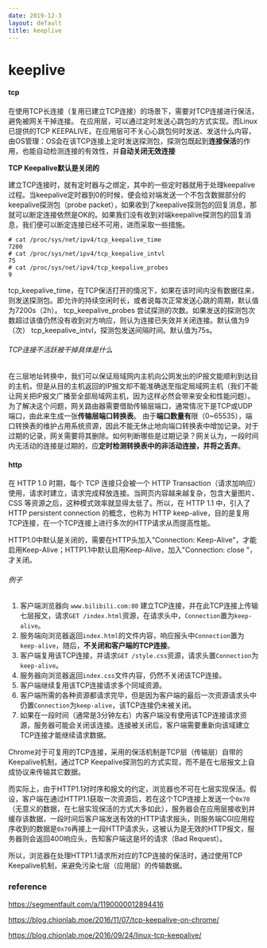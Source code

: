 ```yaml
---
date: 2019-12-3
layout: default
title: keeplive
---
```




# keeplive

#### tcp

在使用TCP长连接（复用已建立TCP连接）的场景下，需要对TCP连接进行保活，避免被网关干掉连接。
在应用层，可以通过定时发送心跳包的方式实现。而Linux已提供的TCP KEEPALIVE，在应用层可不关心心跳包何时发送、发送什么内容，由OS管理：OS会在该TCP连接上定时发送探测包，探测包既起到**连接保活**的作用，也能自动检测连接的有效性，并**自动关闭无效连接**

**TCP Keepalive默认是关闭的**

建立TCP连接时，就有定时器与之绑定，其中的一些定时器就用于处理keepalive过程。当keepalive定时器到0的时候，便会给对端发送一个不包含数据部分的keepalive探测包（probe packet），如果收到了keepalive探测包的回复消息，那就可以断定连接依然是OK的。如果我们没有收到对端keepalive探测包的回复消息，我们便可以断定连接已经不可用，进而采取一些措施。

```
# cat /proc/sys/net/ipv4/tcp_keepalive_time
7200
# cat /proc/sys/net/ipv4/tcp_keepalive_intvl
75
# cat /proc/sys/net/ipv4/tcp_keepalive_probes
9
```

tcp_keepalive_time，在TCP保活打开的情况下，如果在该时间内没有数据往来，则发送探测包。即允许的持续空闲时长，或者说每次正常发送心跳的周期，默认值为7200s（2h）。
tcp_keepalive_probes 尝试探测的次数。如果发送的探测包次数超过该值仍然没有收到对方响应，则认为连接已失效并关闭连接。默认值为9（次）
tcp_keepalive_intvl，探测包发送间隔时间。默认值为75s。

###### TCP连接不活跃被干掉具体是什么

在三层地址转换中，我们可以保证局域网内主机向公网发出的IP报文能顺利到达目的主机，但是从目的主机返回的IP报文却不能准确送至指定局域网主机（我们不能让网关把IP报文广播至全部局域网主机，因为这样必然会带来安全和性能问题）。为了解决这个问题，网关路由器需要借助传输层端口，通常情况下是TCP或UDP端口，由此来生成一张**传输层端口转换表**。
由于**端口数量有**限（0~65535），端口转换表的维护占用系统资源，因此不能无休止地向端口转换表中增加记录。对于过期的记录，网关需要将其删除。如何判断哪些是过期记录？网关认为，一段时间内无活动的连接是过期的，应**定时检测转换表中的非活动连接，并将之丢弃**。

#### http

在 HTTP 1.0 时期，每个 TCP 连接只会被一个 HTTP Transaction（请求加响应）使用，请求时建立，请求完成释放连接。当网页内容越来越复杂，包含大量图片、CSS 等资源之后，这种模式效率就显得太低了。所以，在 HTTP 1.1 中，引入了 HTTP persistent connection 的概念，也称为 HTTP keep-alive，目的是复用TCP连接，在一个TCP连接上进行多次的HTTP请求从而提高性能。

HTTP1.0中默认是关闭的，需要在HTTP头加入"Connection: Keep-Alive"，才能启用Keep-Alive；HTTP1.1中默认启用Keep-Alive，加入"Connection: close "，才关闭。

###### 例子

1. 客户端浏览器向 `www.bilibili.com:80` 建立TCP连接，并在此TCP连接上传输七层报文，请求`GET /index.html`资源，在请求头中，`Connection`置为`keep-alive`。
2. 服务端向浏览器返回`index.html`的文件内容，响应报头中`Connection`置为`keep-alive`，随后，**不关闭和客户端的TCP连接**。
3. 客户端复用该TCP连接，并请求`GET /style.css`资源，请求头置`Connection`为`keep-alive`。
4. 服务器向浏览器返回`index.css`文件内容，仍然不关闭该TCP连接。
5. 客户端继续复用该TCP连接请求多个同域资源。
6. 客户端所需的各种资源都请求完毕，但是因为客户端的最后一次资源请求头中仍置`Connection`为`keep-alive`，该TCP连接仍未被关闭。
7. 如果在一段时间（通常是3分钟左右）内客户端没有使用该TCP连接请求资源，服务器可能会关闭该连接。连接被关闭后，客户端需要重新向该域建立TCP连接才能继续请求数据。



Chrome对于可复用的TCP连接，采用的保活机制是TCP层（传输层）自带的Keepalive机制，通过TCP Keepalive探测包的方式实现，而不是在七层报文上自成协议来传输其它数据。

而实际上，由于HTTP1.1对时序和报文的约定，浏览器也不可在七层实现保活。假设，客户端在通过HTTP1.1获取一次资源后，若在这个TCP连接上发送一个`0x70`（无意义的数据，在七层实现保活的方式大多如此），服务器会在应用层接收到并缓存该数据，一段时间后客户端发送有效的HTTP请求报头，则服务端CGI应用程序收到的数据是`0x70`再接上一段HTTP请求头，这被认为是无效的HTTP报文，服务器则会返回400响应头，告知客户端这是坏的请求（Bad Request）。

所以，浏览器在处理HTTP1.1请求所对应的TCP连接的保活时，通过使用TCP Keepalive机制，来避免污染七层（应用层）的传输数据。

### reference

https://segmentfault.com/a/1190000012894416

https://blog.chionlab.moe/2016/11/07/tcp-keepalive-on-chrome/

https://blog.chionlab.moe/2016/09/24/linux-tcp-keepalive/